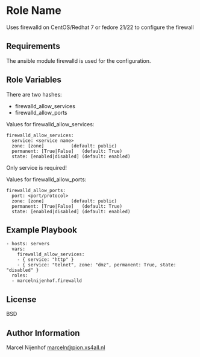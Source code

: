 Role Name
=========

Uses firewalld on CentOS/Redhat 7 or fedore 21/22 to configure the firewall

Requirements
------------

The ansible module firewalld is used for the configuration.

Role Variables
--------------

There are two hashes:
 - firewalld_allow_services
 - firewalld_allow_ports

Values for firewalld_allow_services:

    firewalld_allow_services:
      service: <service name>
      zone: [zone]			(default: public)
      permanent: [True|False]	(default: True)
      state: [enabled|disabled]	(default: enabled)

Only service is required!

Values for firewalld_allow_ports:

    firewalld_allow_ports:
      port: <port/protocol>
      zone: [zone]			(default: public)
      permanent: [True|False]	(default: True)
      state: [enabled|disabled]	(default: enabled)


Example Playbook
----------------

    - hosts: servers
      vars:
        firewalld_allow_services:
        - { service: "http" }
        - { service: "telnet", zone: "dmz", permanent: True, state: "disabled" }
      roles:
      - marcelnijenhof.firewalld


License
-------

BSD

Author Information
------------------

Marcel Nijenhof <marceln@pion.xs4all.nl>
